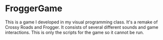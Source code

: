 # FroggerGame
This is a game I developed in my visual programming class. It's a remake of Crossy Roads and Frogger. 
It consists of several different sounds and game interactions. 
This is only the scripts for the game so it cannot be run.
